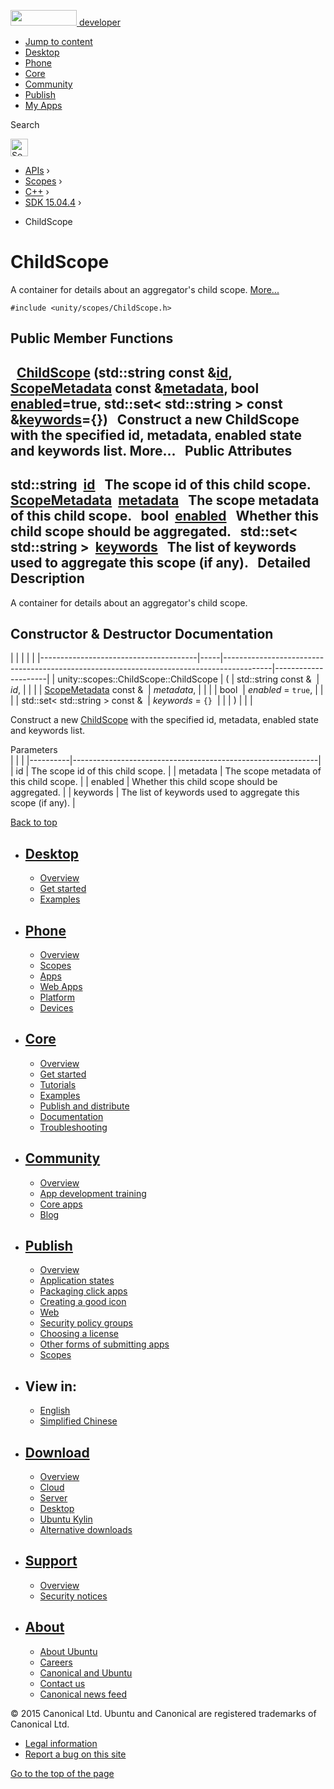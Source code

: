 <a href="https://developer.ubuntu.com/" class="logo-ubuntu"><img src="https://developer.ubuntu.com/assets/sites/ubuntu/latest/u/img/logos/logo-ubuntu-orange.svg" width="106" height="25" /> <span>developer</span></a>

-   [Jump to content](index.html#main-content)
-   [Desktop](https://developer.ubuntu.com/en/desktop/)
-   [Phone](https://developer.ubuntu.com/en/phone/)
-   [Core](https://developer.ubuntu.com/core)
-   [Community](https://developer.ubuntu.com/en/community/)
-   [Publish](https://developer.ubuntu.com/en/publish/)
-   [My Apps](https://myapps.developer.ubuntu.com/)

Search

<img src="https://developer.ubuntu.com/assets/sites/ubuntu/latest/u/img/search-white.svg" alt="Search" height="28" />

-   [APIs](../../../../index.html) ›
-   [Scopes](../../../index.html) ›
-   [C++](../../index.html) ›
-   [SDK 15.04.4](../index.html) ›

<!-- -->

-   ChildScope

ChildScope
==========

A container for details about an aggregator's child scope. [More...](index.html#details)

`#include <unity/scopes/ChildScope.h>`

<span id="pub-methods"></span> Public Member Functions
------------------------------------------------------

 
<a href="index.html#a53d12d33536c16052f7a086e7d71e0de" class="el">ChildScope</a> (std::string const &<a href="index.html#a38d1886c0459736186d6b9be548c75f5" class="el">id</a>, <a href="../unity.scopes.ScopeMetadata/index.html" class="el">ScopeMetadata</a> const &<a href="index.html#aade25bfd5f842dacbfc068d2ede3818e" class="el">metadata</a>, bool <a href="index.html#aec9331d1f603d0a8eb77fafa59e1e829" class="el">enabled</a>=true, std::set&lt; std::string &gt; const &<a href="index.html#a728e308053d201dfb321f2ba49e4cdc8" class="el">keywords</a>={})
 
Construct a new ChildScope with the specified id, metadata, enabled state and keywords list. More...
 
<span id="pub-attribs"></span> Public Attributes
------------------------------------------------

<span id="a38d1886c0459736186d6b9be548c75f5" class="anchor"></span> std::string 
<a href="index.html#a38d1886c0459736186d6b9be548c75f5" class="el">id</a>
 
The scope id of this child scope.
 
<span id="aade25bfd5f842dacbfc068d2ede3818e" class="anchor"></span> <a href="../unity.scopes.ScopeMetadata/index.html" class="el">ScopeMetadata</a> 
<a href="index.html#aade25bfd5f842dacbfc068d2ede3818e" class="el">metadata</a>
 
The scope metadata of this child scope.
 
<span id="aec9331d1f603d0a8eb77fafa59e1e829" class="anchor"></span> bool 
<a href="index.html#aec9331d1f603d0a8eb77fafa59e1e829" class="el">enabled</a>
 
Whether this child scope should be aggregated.
 
<span id="a728e308053d201dfb321f2ba49e4cdc8" class="anchor"></span> std::set&lt; std::string &gt; 
<a href="index.html#a728e308053d201dfb321f2ba49e4cdc8" class="el">keywords</a>
 
The list of keywords used to aggregate this scope (if any).
 
<span id="details"></span>
Detailed Description
--------------------

A container for details about an aggregator's child scope.

Constructor & Destructor Documentation
--------------------------------------

<span id="a53d12d33536c16052f7a086e7d71e0de" class="anchor"></span>
|                                       |     |                                                                                          |                     |
|---------------------------------------|-----|------------------------------------------------------------------------------------------|---------------------|
| unity::scopes::ChildScope::ChildScope | (   | std::string const &                                                                      | *id*,               |
|                                       |     | <a href="../unity.scopes.ScopeMetadata/index.html" class="el">ScopeMetadata</a> const &  | *metadata*,         |
|                                       |     | bool                                                                                     | *enabled* = `true`, |
|                                       |     | std::set&lt; std::string &gt; const &                                                    | *keywords* = `{}`   |
|                                       | )   |                                                                                          |                     |

Construct a new <a href="index.html" class="el" title="A container for details about an aggregator&#39;s child scope. ">ChildScope</a> with the specified id, metadata, enabled state and keywords list.

Parameters  
|          |                                                             |
|----------|-------------------------------------------------------------|
| id       | The scope id of this child scope.                           |
| metadata | The scope metadata of this child scope.                     |
| enabled  | Whether this child scope should be aggregated.              |
| keywords | The list of keywords used to aggregate this scope (if any). |

[Back to top](index.html#)

-   [Desktop](https://developer.ubuntu.com/en/desktop/)
    ---------------------------------------------------

    -   [Overview](https://developer.ubuntu.com/en/desktop/)
    -   [Get started](http://snapcraft.io/?utm_source=developer.ubuntu.com&utm_medium=devportal&utm_term=snaps%20snapcraft%20desktop&utm_content=menu&utm_campaign=duc_snappers)
    -   [Examples](https://github.com/ubuntu/snappy-playpen)

-   [Phone](https://developer.ubuntu.com/en/phone/)
    -----------------------------------------------

    -   [Overview](https://developer.ubuntu.com/en/phone/)
    -   [Scopes](https://developer.ubuntu.com/en/phone/scopes/)
    -   [Apps](https://developer.ubuntu.com/en/phone/apps/)
    -   [Web Apps](https://developer.ubuntu.com/en/phone/web/)
    -   [Platform](https://developer.ubuntu.com/en/phone/platform/)
    -   [Devices](https://developer.ubuntu.com/en/phone/devices/)

-   [Core](https://developer.ubuntu.com/core)
    -----------------------------------------

    -   [Overview](https://developer.ubuntu.com/core)
    -   [Get started](https://developer.ubuntu.com/core/get-started)
    -   [Tutorials](https://developer.ubuntu.com/core/tutorials)
    -   [Examples](https://developer.ubuntu.com/core/examples)
    -   [Publish and distribute](https://developer.ubuntu.com/core/publish-and-distribute)
    -   [Documentation](https://developer.ubuntu.com/core/documentation)
    -   [Troubleshooting](https://developer.ubuntu.com/core/troubleshooting)

-   [Community](https://developer.ubuntu.com/en/community/)
    -------------------------------------------------------

    -   [Overview](https://developer.ubuntu.com/en/community/)
    -   [App development training](https://developer.ubuntu.com/en/community/training/)
    -   [Core apps](https://developer.ubuntu.com/en/community/core-apps/)
    -   [Blog](https://developer.ubuntu.com/en/community/blog/)

-   [Publish](https://developer.ubuntu.com/en/publish/)
    ---------------------------------------------------

    -   [Overview](https://developer.ubuntu.com/en/publish/)
    -   [Application states](https://developer.ubuntu.com/en/publish/application-states/)
    -   [Packaging click apps](https://developer.ubuntu.com/en/publish/packaging-click-apps/)
    -   [Creating a good icon](https://developer.ubuntu.com/en/publish/creating-a-good-icon/)
    -   [Web](https://developer.ubuntu.com/en/publish/web/)
    -   [Security policy groups](https://developer.ubuntu.com/en/publish/security-policy-groups/)
    -   [Choosing a license](https://developer.ubuntu.com/en/publish/choosing-a-license/)
    -   [Other forms of submitting apps](https://developer.ubuntu.com/en/publish/other-forms-of-submitting-apps/)
    -   [Scopes](https://developer.ubuntu.com/en/publish/scopes/)

-   View in:
    --------

    -   [English](index.html "Change to language: English")
    -   [Simplified Chinese](index.html "Change to language: Simplified Chinese")

-   [Download](http://ubuntu.com/download/)
    ---------------------------------------

    -   [Overview](http://ubuntu.com/download)
    -   [Cloud](http://ubuntu.com/download/cloud)
    -   [Server](http://ubuntu.com/download/server)
    -   [Desktop](http://ubuntu.com/download/desktop)
    -   [Ubuntu Kylin](http://ubuntu.com/download/ubuntu-kylin)
    -   [Alternative downloads](http://ubuntu.com/download/alternative-downloads)

-   [Support](http://ubuntu.com/support/)
    -------------------------------------

    -   [Overview](http://ubuntu.com/support)
    -   [Security notices](http://www.ubuntu.com/usn/)

-   [About](http://ubuntu.com/about/)
    ---------------------------------

    -   [About Ubuntu](http://ubuntu.com/about/about-ubuntu)
    -   [Careers](http://www.canonical.com/careers)
    -   [Canonical and Ubuntu](http://ubuntu.com/about/canonical-and-ubuntu)
    -   [Contact us](http://ubuntu.com/about/contact-us)
    -   [Canonical news feed](http://insights.ubuntu.com/feed/)

© 2015 Canonical Ltd. Ubuntu and Canonical are registered trademarks of Canonical Ltd.

-   [Legal information](http://www.ubuntu.com/legal)
-   [Report a bug on this site](https://bugs.launchpad.net/developer-ubuntu-com/)

<span class="accessibility-aid">[Go to the top of the page](index.html#)</span>
